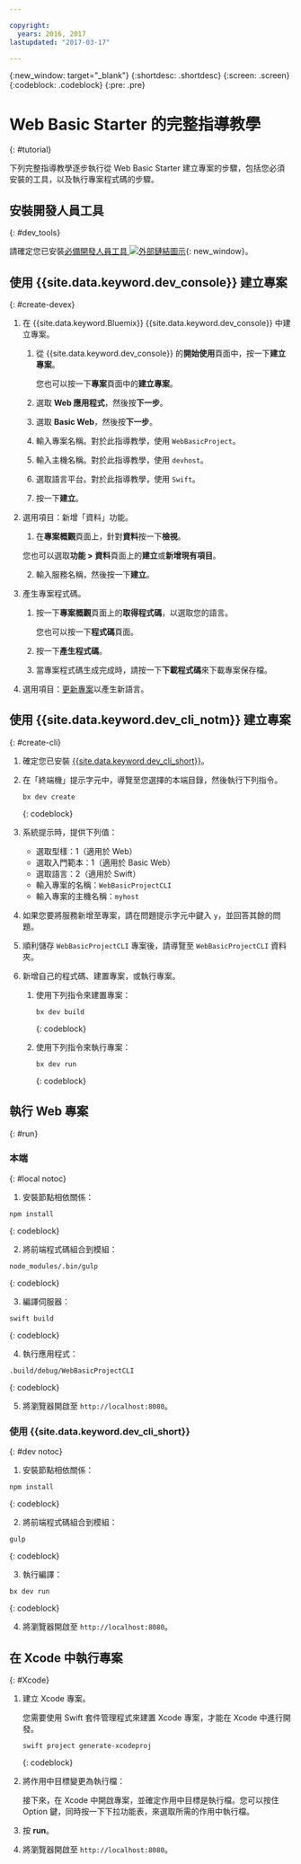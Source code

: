 ```yaml
---

copyright:
  years: 2016, 2017
lastupdated: "2017-03-17"

---
```

{:new_window: target="_blank"}
{:shortdesc: .shortdesc}
{:screen: .screen}
{:codeblock: .codeblock}
{:pre: .pre}

# Web Basic Starter 的完整指導教學
{: #tutorial}

下列完整指導教學逐步執行從 Web Basic Starter 建立專案的步驟，包括您必須安裝的工具，以及執行專案程式碼的步驟。

## 安裝開發人員工具
{: #dev_tools}

請確定您已安裝[必備開發人員工具 ![外部鏈結圖示](../icons/launch-glyph.svg "外部鏈結圖示")](get_code.html#prereq-dev-tools){: new_window}。


## 使用 {{site.data.keyword.dev_console}} 建立專案
{: #create-devex}

1. 在 {{site.data.keyword.Bluemix}} {{site.data.keyword.dev_console}} 中建立專案。

	1. 從 {{site.data.keyword.dev_console}} 的**開始使用**頁面中，按一下**建立專案**。

		您也可以按一下**專案**頁面中的**建立專案**。

	2. 選取 **Web 應用程式**，然後按**下一步**。

	3. 選取 **Basic Web**，然後按**下一步**。

	4. 輸入專案名稱。對於此指導教學，使用 `WebBasicProject`。   

	5. 輸入主機名稱。對於此指導教學，使用 `devhost`。 

	6. 選取語言平台。對於此指導教學，使用 `Swift`。
   
	7. 按一下**建立**。

2. 選用項目：新增「資料」功能。

	1. 在**專案概觀**頁面上，針對**資料**按一下**檢視**。

      您也可以選取**功能 > 資料**頁面上的**建立**或**新增現有項目**。

   2. 輸入服務名稱，然後按一下**建立**。


3. 產生專案程式碼。

	1. 按一下**專案概觀**頁面上的**取得程式碼**，以選取您的語言。
   
		您也可以按一下**程式碼**頁面。
      
	2. 按一下**產生程式碼**。
   
	3. 當專案程式碼生成完成時，請按一下**下載程式碼**來下載專案保存檔。

4. 選用項目：[更新專案](project_overview_page.html#update_language)以產生新語言。


## 使用 {{site.data.keyword.dev_cli_notm}} 建立專案
{: #create-cli}

1. 確定您已安裝 [{{site.data.keyword.dev_cli_short}}](dev_cli.html)。

2. 在「終端機」提示字元中，導覽至您選擇的本端目錄，然後執行下列指令。
  
	```
	bx dev create
	```
	{: codeblock}


3. 系統提示時，提供下列值：

	* 選取型樣：1（適用於 Web）
	* 選取入門範本：1（適用於 Basic Web）
	* 選取語言：2（適用於 Swift）
	* 輸入專案的名稱：`WebBasicProjectCLI`
	* 輸入專案的主機名稱：`myhost`

4. 如果您要將服務新增至專案，請在問題提示字元中鍵入 `y`，並回答其餘的問題。

5. 順利儲存 `WebBasicProjectCLI` 專案後，請導覽至 `WebBasicProjectCLI` 資料夾。

6. 新增自己的程式碼、建置專案，或執行專案。
 
	1. 使用下列指令來建置專案：
   
		```
 		bx dev build
 		```     
		{: codeblock}

	2. 使用下列指令來執行專案：
 
		```
		bx dev run
		```
		{: codeblock}


## 執行 Web 專案
{: #run}

### 本端
{: #local notoc}

1. 安裝節點相依關係：

  ```
  npm install
  ```
  {: codeblock}

2. 將前端程式碼組合到模組：

  ```
  node_modules/.bin/gulp
  ```
  {: codeblock}

3. 編譯伺服器：

  ```
  swift build
  ```
  {: codeblock}

4. 執行應用程式：

  ```
  .build/debug/WebBasicProjectCLI
  ```
  {: codeblock}

5. 將瀏覽器開啟至 `http://localhost:8080`。


### 使用 {{site.data.keyword.dev_cli_short}}
{: #dev notoc}

1. 安裝節點相依關係：

  ```
  npm install
  ```
  {: codeblock}

2. 將前端程式碼組合到模組：

  ```
  gulp
  ```
  {: codeblock}

3. 執行編譯：

  ```
  bx dev run
  ```
  {: codeblock}

4. 將瀏覽器開啟至 `http://localhost:8080`。


## 在 Xcode 中執行專案
{: #Xcode}

1. 建立 Xcode 專案。

	您需要使用 Swift 套件管理程式來建置 Xcode 專案，才能在 Xcode 中進行開發。
	
	```
	swift project generate-xcodeproj
	```
	{: codeblock}

2. 將作用中目標變更為執行檔：

	接下來，在 Xcode 中開啟專案，並確定作用中目標是執行檔。您可以按住 Option 鍵，同時按一下下拉功能表，來選取所需的作用中執行檔。

3. 按 **run**。

4. 將瀏覽器開啟至 `http://localhost:8080`。

